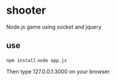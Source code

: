 # shooter

Node.js game using socket and jquery

## use

``npm install``
``node app.js``

Then type 127.0.0.1:3000 on your browser.
